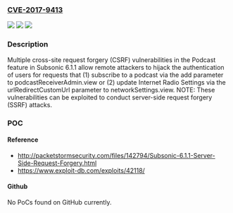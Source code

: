 ### [CVE-2017-9413](https://cve.mitre.org/cgi-bin/cvename.cgi?name=CVE-2017-9413)
![](https://img.shields.io/static/v1?label=Product&message=n%2Fa&color=blue)
![](https://img.shields.io/static/v1?label=Version&message=n%2Fa&color=blue)
![](https://img.shields.io/static/v1?label=Vulnerability&message=n%2Fa&color=brighgreen)

### Description

Multiple cross-site request forgery (CSRF) vulnerabilities in the Podcast feature in Subsonic 6.1.1 allow remote attackers to hijack the authentication of users for requests that (1) subscribe to a podcast via the add parameter to podcastReceiverAdmin.view or (2) update Internet Radio Settings via the urlRedirectCustomUrl parameter to networkSettings.view.  NOTE: These vulnerabilities can be exploited to conduct server-side request forgery (SSRF) attacks.

### POC

#### Reference
- http://packetstormsecurity.com/files/142794/Subsonic-6.1.1-Server-Side-Request-Forgery.html
- https://www.exploit-db.com/exploits/42118/

#### Github
No PoCs found on GitHub currently.

